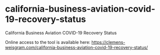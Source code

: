 # california-business-aviation-covid-19-recovery-status
California Business Aviation COVID-19 Recovery Status

Online access to the tool is available here: https://clemens-weisgram.com/california-business-aviation-covid-19-recovery-status/
